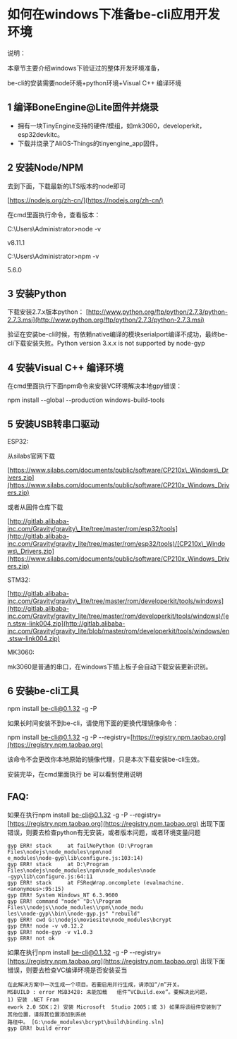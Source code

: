 # 如何在windows下准备be-cli应用开发环境

说明：

本章节主要介绍windows下验证过的整体开发环境准备，

be-cli的安装需要node环境+python环境+Visual C++ 编译环境

## 1 编译BoneEngine@Lite固件并烧录

* 拥有一块TinyEngine支持的硬件/模组，如mk3060，developerkit，esp32devkitc。
* 下载并烧录了AliOS-Things的tinyengine\_app固件。

## 2 安装Node/NPM

去到下面，下载最新的LTS版本的node即可

[https://nodejs.org/zh-cn/](https://nodejs.org/zh-cn/)

在cmd里面执行命令，查看版本：

C:\Users\Administrator&gt;node -v

v8.11.1

C:\Users\Administrator&gt;npm -v

5.6.0

## 3 安装Python

下载安装2.7.x版本python： [http://www.python.org/ftp/python/2.7.3/python-2.7.3.msi](http://www.python.org/ftp/python/2.7.3/python-2.7.3.msi)

验证在安装be-cli时候，有依赖native编译的模块serialport编译不成功，最终be-cli下载安装失败。Python version 3.x.x is not supported by node-gyp

## 4 安装Visual C++ 编译环境

在cmd里面执行下面npm命令来安装VC环境解决本地gpy错误：

npm install --global --production windows-build-tools

## 5 安装USB转串口驱动

ESP32:

从silabs官网下载

[https://www.silabs.com/documents/public/software/CP210x\_Windows\_Drivers.zip](https://www.silabs.com/documents/public/software/CP210x_Windows_Drivers.zip)

或者从固件仓库下载

[http://gitlab.alibaba-inc.com/Gravity/gravity\_lite/tree/master/rom/esp32/tools](http://gitlab.alibaba-inc.com/Gravity/gravity_lite/tree/master/rom/esp32/tools)/[CP210x\_Windows\_Drivers.zip](https://www.silabs.com/documents/public/software/CP210x_Windows_Drivers.zip)

STM32:

[http://gitlab.alibaba-inc.com/Gravity/gravity\_lite/tree/master/rom/developerkit/tools/windows](http://gitlab.alibaba-inc.com/Gravity/gravity_lite/tree/master/rom/developerkit/tools/windows)/[en.stsw-link004.zip](http://gitlab.alibaba-inc.com/Gravity/gravity_lite/blob/master/rom/developerkit/tools/windows/en.stsw-link004.zip)

MK3060:

mk3060是普通的串口，在windows下插上板子会自动下载安装更新识别。

## 6 安装be-cli工具

npm install be-cli@0.1.32 -g -P

如果长时间安装不到be-cli，请使用下面的更换代理镜像命令：

npm install be-cli@0.1.32 -g -P --registry=[https://registry.npm.taobao.org](https://registry.npm.taobao.org)

该命令不会更改你本地原始的镜像代理，只是本次下载安装be-cli生效。

安装完毕，在cmd里面执行 be 可以看到使用说明

## FAQ:

如果在执行npm install be-cli@0.1.32 -g -P --registry=[https://registry.npm.taobao.org](https://registry.npm.taobao.org) 出现下面错误，则要去检查python有无安装，或者版本问题，或者环境变量问题

```text
gyp ERR! stack     at failNoPython (D:\Program Files\nodejs\node_modules\npm\nod
e_modules\node-gyp\lib\configure.js:103:14)
gyp ERR! stack     at D:\Program Files\nodejs\node_modules\npm\node_modules\node
-gyp\lib\configure.js:64:11
gyp ERR! stack     at FSReqWrap.oncomplete (evalmachine.<anonymous>:95:15)
gyp ERR! System Windows_NT 6.3.9600
gyp ERR! command "node" "D:\\Program Files\\nodejs\\node_modules\\npm\\node_modu
les\\node-gyp\\bin\\node-gyp.js" "rebuild"
gyp ERR! cwd G:\nodejs\moviesite\node_modules\bcrypt
gyp ERR! node -v v0.12.2
gyp ERR! node-gyp -v v1.0.3
gyp ERR! not ok
```

如果在执行npm install be-cli@0.1.32 -g -P --registry=[https://registry.npm.taobao.org](https://registry.npm.taobao.org) 出现下面错误，则要去检查VC编译环境是否安装妥当

```text
在此解决方案中一次生成一个项目。若要启用并行生成，请添加“/m”开关。 
MSBUILD : error MSB3428: 未能加载   组件“VCBuild.exe”。要解决此问题， 
1) 安装 .NET Fram 
ework 2.0 SDK；2) 安装 Microsoft  Studio 2005；或 3) 如果将该组件安装到了 
其他位置，请将其位置添加到系统 
路径中。 [G:\node_modules\bcrypt\build\binding.sln] 
gyp ERR! build error
```

